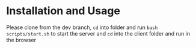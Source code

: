 # Installation and Usage

Please clone from the dev branch, `cd` into folder and run `bash scripts/start.sh` to start the server and `cd` into the client folder and run in the browser
